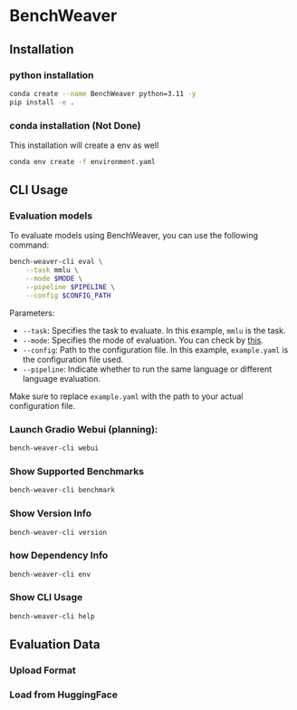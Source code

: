 # BenchWeaver

## Installation
### python installation
```bash
conda create --name BenchWeaver python=3.11 -y
pip install -e .
```
### conda installation (Not Done)
This installation will create a env as well
```bash
conda env create -f environment.yaml
```

## CLI Usage
### Evaluation models
To evaluate models using BenchWeaver, you can use the following command:
```bash
bench-weaver-cli eval \
    --task mmlu \
    --mode $MODE \
    --pipeline $PIPELINE \
    --config $CONFIG_PATH
```
Parameters:
- `--task`: Specifies the task to evaluate. In this example, `mmlu` is the task.
- `--mode`: Specifies the mode of evaluation. You can check by [this](#show-supported-benchmarks).
- `--config`: Path to the configuration file. In this example, `example.yaml` is the configuration file used.
- `--pipeline`: Indicate whether to run the same language or different language evaluation.

Make sure to replace `example.yaml` with the path to your actual configuration file.

### Launch Gradio Webui (planning):
```bash
bench-weaver-cli webui
```
### Show Supported Benchmarks
```bash
bench-weaver-cli benchmark
```
### Show Version Info
```bash
bench-weaver-cli version
```
### how Dependency Info
```bash
bench-weaver-cli env
```
### Show CLI Usage
```bash
bench-weaver-cli help
```
## Evaluation Data

### Upload Format

### Load from HuggingFace